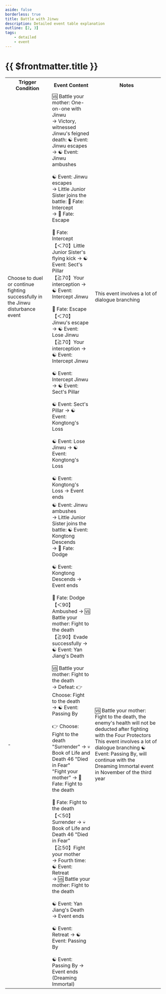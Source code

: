 ```yaml
---
aside: false
borderless: true
title: Battle with Jinwu
description: Detailed event table explanation
outline: [2, 3]
tags:
    - detailed
    - event
---
```


# {{ $frontmatter.title }}

<Table class="timeline-table">
    <tr class="timeline-header">
        <th>Trigger Condition</th>
        <th>Event Content</th>
        <th>Notes</th>
    </tr>
	<tr>
		<td>Choose to duel or continue fighting successfully in the Jinwu disturbance event</td>
		<td>
			<span title="
Cultivation <40: Our side starts angry
After continuous fighting: Jinwu's life -30%
Victory: Martial arts +8, Reputation +2
Victory, Little Junior Sister joins the battle: Tang Moling +3
Victory, Morality ≤40: Cultivation +1, Kongtong Sect favorability +1
Defeat: Martial arts +3
			">🆚 Battle your mother: One-on-one with Jinwu </span> <br>
			→ Victory, witnessed Jinwu's feigned death: ☯ Event: Jinwu escapes <br>
			→ ☯ Event: Jinwu ambushes <br>
			<br>
			☯ Event: Jinwu escapes <br>
			→ Little Junior Sister joins the battle: 🎲 Fate: Intercept <br>
			→ 🎲 Fate: Escape <br>
			<br>
			🎲 Fate: Intercept <br>
			【＜70】Little Junior Sister's flying kick → ☯ Event: Sect's Pillar <br>
			【≧70】Your interception → ☯ Event: Intercept Jinwu <br>
			<br>
			<span title="
Maximum 50
Positive lightness correction
Personality correction (Brute +20 Brave +10 Cautious -10 Cowardly -20)
			">🎲 Fate: Escape </span> <br>
			【＜70】Jinwu's escape → ☯ Event: Lose Jinwu <br>
			【≧70】Your interception → ☯ Event: Intercept Jinwu <br>
			<br>
			<span title="
Reputation +1
Morality ≤40: Heart Harmony -10
One of the Four Beauties, Mouth Strength ≥50: Morality -1, Cultivation -1, Mouth Strength +2, Reputation +1
			">☯ Event: Intercept Jinwu → ☯ Event: Sect's Pillar </span> <br>
			<br>
			<span title="
Affection +2, Heart Harmony +30, Contribution +30, 🚩 Kill Jinwu, Legend of the Sects 'Sect's Pillar'
Little Junior Sister joins the battle: Tang Moling +3
			">☯ Event: Sect's Pillar → ☯ Event: Kongtong's Loss </span> <br>
			<br>
			<span title="Reputation +1, Affection +1, Heart Harmony -20, Contribution +20, Kongtong Sect favorability +1">☯ Event: Lose Jinwu → ☯ Event: Kongtong's Loss </span> <br>
			<br>
			<span title="
Named Feitian Sect: Heart Harmony +10, Kongtong Sect favorability +2
Unnamed Xuangong Sect: Wei Ju +3, Kongtong Sect favorability +2
Little Junior Sister joins the battle: Heart Harmony +20
			">☯ Event: Kongtong's Loss → Event ends </span> <br>
		</td>
		<td>This event involves a lot of dialogue branching</td>
	</tr>
	<tr>
		<td>-</td>
		<td>
			☯ Event: Jinwu ambushes <br>
			→ Little Junior Sister joins the battle: ☯ Event: Kongtong Descends <br>
			→ 🎲 Fate: Dodge <br>
			<br>
			<span title="
Morality ≤40: Heart Harmony -20, Reputation -2
Morality >40: Heart Harmony -10, Reputation -2
Internal energy stagnant and Little Junior Sister joins the battle: Heart Harmony +20
			">☯ Event: Kongtong Descends → Event ends </span> <br>
			<br>
			<span title="
Maximum 90
Positive lightness correction, Fist and Palm positive correction
Personality correction (Cowardly +20 Cautious +10 Brave -10 Brute -20)
			">🎲 Fate: Dodge </span> <br>
			<span title="Obtain status [Lost and Confused]">【＜90】Ambushed → 🆚 Battle your mother: Fight to the death </span> <br>
			【≧90】Evade successfully → ☯ Event: Yan Jiang's Death <br>
			<br>
			<span title="
Opponent's health reduced by one quarter, Qi -100
Morality ≤40: Our side gets Shocked 1, Unbalanced 2, Angry 3, Health halved
Morality >40: Our side gets Shocked 1, Unbalanced 2, Cowardly 3, Health halved
Victory: Tang Sheng +3, Tang Weiyuan +3
Defeat: Stamina -2
			">🆚 Battle your mother: Fight to the death </span> <br>
			→ Defeat: 👉 Choose: Fight to the death <br>
			→ ☯ Event: Passing By <br>
			<br>
			👉 Choose: Fight to the death <br>
			"Surrender" → 💀 Book of Life and Death 46 "Died in Fear" <br>
			"Fight your mother" → 🎲 Fate: Fight to the death <br>
			<br>
			<span title="
Tang Sect favorability correction
Personality correction (Brute +20 Brave +10 Cautious -10 Cowardly -20)
			">🎲 Fate: Fight to the death </span> <br>
			【＜50】Surrender → 💀 Book of Life and Death 46 "Died in Fear" <br>
			【≧50】Fight your mother <br>
			→ Fourth time: ☯ Event: Retreat <br>
			→ 🆚 Battle your mother: Fight to the death <br>
			<br>
			<span title="
Named Feitian Sect: Obtain secret manuals [Immortal Crane Phantom Fist], [Heartburning Fire Seal]
Unnamed Feitian Sect or Morality <40: Morality -2, Mouth Strength +2
Little Junior Sister joins the battle: Heart Harmony +30
Little Junior Sister joins the battle, Mouth Strength ≥50, Morality <40: Mouth Strength +3, Reputation -1, Morality -1, Personality +1, Dealing with the World +1, Tang Moling +1, Tang Weiyuan -1
			">☯ Event: Yan Jiang's Death → Event ends </span> <br>
			<br>
			<span title="
Reputation -2
Heart Harmony with sweetheart Tang Moling: Tang Sheng +2, Tang Weiyuan +2, Heart Harmony -10
Heart Harmony with someone other than Tang Moling: Tang Sheng +3, Tang Weiyuan +3
			">☯ Event: Retreat → ☯ Event: Passing By </span> <br>
			<br>
			<span title="
Remove status [Lost and Confused], [Blocked Meridians]
🚩 Support from the Six Sects -1, 🚩 Support from the Nangong Family -1, 🚩 Support from the Beggar Gang -1
			">☯ Event: Passing By → Event ends (Dreaming Immortal) </span> <br>
		</td>
		<td>
			🆚 Battle your mother: Fight to the death, the enemy's health will not be deducted after fighting with the Four Protectors
			This event involves a lot of dialogue branching
			☯ Event: Passing By, will continue with the Dreaming Immortal event in November of the third year
		</td>
	</tr>
</table>